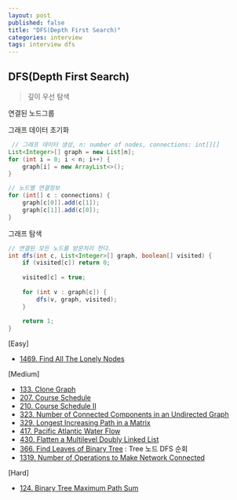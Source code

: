 ```yaml
---
layout: post
published: false
title: "DFS(Depth First Search)"
categories: interview
tags: interview dfs
---
```


## DFS(Depth First Search)
> 깊이 우선 탐색

연결된 노드그룹

그래프 데이터 초기화
```java
 // 그래프 데이터 생성, n: number of nodes, connections: int[][]
List<Integer>[] graph = new List[n];
for (int i = 0; i < n; i++) {
    graph[i] = new ArrayList<>();
}

// 노드별 연결정보
for (int[] c : connections) {
    graph[c[0]].add(c[1]);
    graph[c[1]].add(c[0]);
}
```

그래프 탐색
```java
// 연결된 모든 노드를 방문처리 한다.
int dfs(int c, List<Integer>[] graph, boolean[] visited) {
    if (visited[c]) return 0;
    
    visited[c] = true;
    
    for (int v : graph[c]) {
        dfs(v, graph, visited);
    }
    
    return 1;
}
```



[Easy]
- [1469. Find All The Lonely Nodes](https://leetcode.com/problems/find-all-the-lonely-nodes/)

[Medium]
- [133. Clone Graph](https://leetcode.com/problems/clone-graph/)
- [207. Course Schedule](https://leetcode.com/problems/course-schedule/)
- [210. Course Schedule II](https://leetcode.com/problems/course-schedule-ii/)
- [323. Number of Connected Components in an Undirected Graph](https://leetcode.com/problems/number-of-connected-components-in-an-undirected-graph/)
- [329. Longest Increasing Path in a Matrix](https://leetcode.com/problems/longest-increasing-path-in-a-matrix/)
- [417. Pacific Atlantic Water Flow](https://leetcode.com/problems/pacific-atlantic-water-flow/)
- [430. Flatten a Multilevel Doubly Linked List](https://leetcode.com/problems/flatten-a-multilevel-doubly-linked-list/)
- [366. Find Leaves of Binary Tree](https://leetcode.com/problems/find-leaves-of-binary-tree/) : Tree 노드 DFS 순회
- [1319. Number of Operations to Make Network Connected](https://leetcode.com/problems/number-of-operations-to-make-network-connected/)

[Hard]
- [124. Binary Tree Maximum Path Sum](https://leetcode.com/problems/binary-tree-maximum-path-sum/)